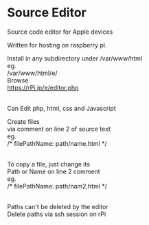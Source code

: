 # Source Editor
Source code editor for Apple devices

Written for hosting on raspberry pi.

Install in any subdirectory under
/var/www/html<br>
eg.<br>
/var/www/html/e/<br>
Browse <br>
https://rPi.ip/e/editor.php<br><br>

Can Edit php, html, css and Javascript <br>

Create files <br>
via comment on line 2 of source text<br>
eg. <br>
/* filePathName: path/name.html */<br><br>

To copy a file, just change its<br>
Path or Name on line 2 comment<br>
eg.<br>
/* filePathName: path/nam2.html */<br><br>

Paths can't be deleted by the editor<br>
Delete paths via ssh session on rPi<br><br> 

